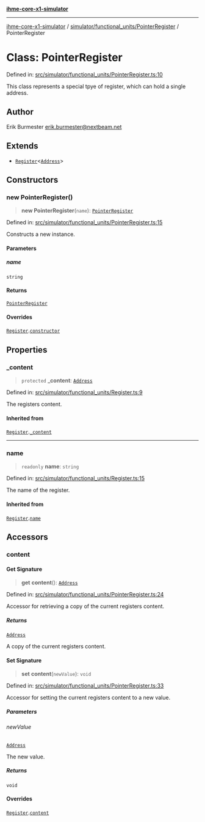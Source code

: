 [**ihme-core-x1-simulator**](../../../../README.md)

***

[ihme-core-x1-simulator](../../../../modules.md) / [simulator/functional\_units/PointerRegister](../README.md) / PointerRegister

# Class: PointerRegister

Defined in: [src/simulator/functional\_units/PointerRegister.ts:10](https://github.com/ProgrammIt/CPU-Simulator/blob/3f9c46c26c2e1cba2638010869a3cab9b9c737f9/src/simulator/functional_units/PointerRegister.ts#L10)

This class represents a special tpye of register,
which can hold a single address.

## Author

Erik Burmester <erik.burmester@nextbeam.net>

## Extends

- [`Register`](../../Register/classes/Register.md)\<[`Address`](../../../../binary_types/Address/classes/Address.md)\>

## Constructors

### new PointerRegister()

> **new PointerRegister**(`name`): [`PointerRegister`](PointerRegister.md)

Defined in: [src/simulator/functional\_units/PointerRegister.ts:15](https://github.com/ProgrammIt/CPU-Simulator/blob/3f9c46c26c2e1cba2638010869a3cab9b9c737f9/src/simulator/functional_units/PointerRegister.ts#L15)

Constructs a new instance.

#### Parameters

##### name

`string`

#### Returns

[`PointerRegister`](PointerRegister.md)

#### Overrides

[`Register`](../../Register/classes/Register.md).[`constructor`](../../Register/classes/Register.md#constructors)

## Properties

### \_content

> `protected` **\_content**: [`Address`](../../../../binary_types/Address/classes/Address.md)

Defined in: [src/simulator/functional\_units/Register.ts:9](https://github.com/ProgrammIt/CPU-Simulator/blob/3f9c46c26c2e1cba2638010869a3cab9b9c737f9/src/simulator/functional_units/Register.ts#L9)

The registers content.

#### Inherited from

[`Register`](../../Register/classes/Register.md).[`_content`](../../Register/classes/Register.md#_content)

***

### name

> `readonly` **name**: `string`

Defined in: [src/simulator/functional\_units/Register.ts:15](https://github.com/ProgrammIt/CPU-Simulator/blob/3f9c46c26c2e1cba2638010869a3cab9b9c737f9/src/simulator/functional_units/Register.ts#L15)

The name of the register.

#### Inherited from

[`Register`](../../Register/classes/Register.md).[`name`](../../Register/classes/Register.md#name-1)

## Accessors

### content

#### Get Signature

> **get** **content**(): [`Address`](../../../../binary_types/Address/classes/Address.md)

Defined in: [src/simulator/functional\_units/PointerRegister.ts:24](https://github.com/ProgrammIt/CPU-Simulator/blob/3f9c46c26c2e1cba2638010869a3cab9b9c737f9/src/simulator/functional_units/PointerRegister.ts#L24)

Accessor for retrieving a copy of the current registers content.

##### Returns

[`Address`](../../../../binary_types/Address/classes/Address.md)

A copy of the current registers content.

#### Set Signature

> **set** **content**(`newValue`): `void`

Defined in: [src/simulator/functional\_units/PointerRegister.ts:33](https://github.com/ProgrammIt/CPU-Simulator/blob/3f9c46c26c2e1cba2638010869a3cab9b9c737f9/src/simulator/functional_units/PointerRegister.ts#L33)

Accessor for setting the current registers content to a new value.

##### Parameters

###### newValue

[`Address`](../../../../binary_types/Address/classes/Address.md)

The new value.

##### Returns

`void`

#### Overrides

[`Register`](../../Register/classes/Register.md).[`content`](../../Register/classes/Register.md#content-1)
